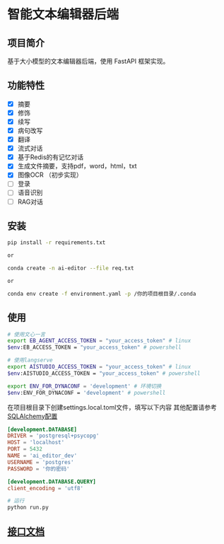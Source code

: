 # 智能文本编辑器后端

## 项目简介

基于大小模型的文本编辑器后端，使用 FastAPI 框架实现。


## 功能特性

- [x] 摘要
- [x] 修饰
- [x] 续写
- [x] 病句改写
- [x] 翻译
- [x] 流式对话
- [x] 基于Redis的有记忆对话
- [x] 生成文件摘要，支持pdf，word，html，txt
- [x] 图像OCR （初步实现）
- [ ] 登录
- [ ] 语音识别
- [ ] RAG对话

## 安装

```bash
pip install -r requirements.txt

or

conda create -n ai-editor --file req.txt 

or 

conda env create -f environment.yaml -p /你的项目根目录/.conda


```

## 使用

```bash
# 使用文心一言
export EB_AGENT_ACCESS_TOKEN = "your_access_token" # linux
$env:EB_ACCESS_TOKEN = "your_access_token" # powershell

# 使用langserve
export AISTUDIO_ACCESS_TOKEN = "your_access_token" # linux
$env:AISTUDIO_ACCESS_TOKEN = "your_access_token" # powershell

export ENV_FOR_DYNACONF = 'development' # 环境切换
$env:ENV_FOR_DYNACONF = 'development' # powershell

```

在项目根目录下创建settings.local.toml文件，填写以下内容
其他配置请参考[SQLAlchemy配置](https://docs.sqlalchemy.org/en/20/core/engines.html#database-urls)

```toml
[development.DATABASE]
DRIVER = 'postgresql+psycopg'
HOST = 'localhost'
PORT = 5432
NAME = 'ai_editor_dev'
USERNAME = 'postgres'
PASSWORD = '你的密码'

[development.DATABASE.QUERY]
client_encoding = 'utf8'
```

``` bash
# 运行
python run.py
```

## [接口文档](/docs/api.md)
